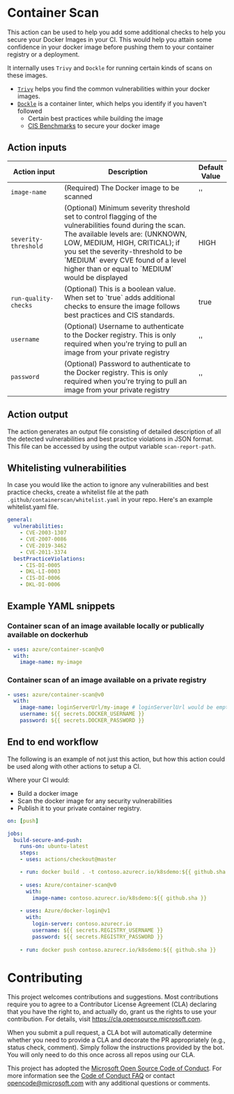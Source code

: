 # Container Scan

This action can be used to help you add some additional checks to help you secure your Docker Images in your  CI. This would help you attain some confidence in your docker image before pushing them to your container registry or a deployment.

It internally uses `Trivy` and `Dockle` for running certain kinds of scans on these images. 
- [`Trivy`](https://github.com/aquasecurity/trivy) helps you find the common vulnerabilities within your docker images. 
- [`Dockle`](https://github.com/goodwithtech/dockle) is a container linter, which helps you identify if you haven't followed 
  - Certain best practices while building the image 
  - [CIS Benchmarks](https://www.cisecurity.org/cis-benchmarks/) to secure your docker image

## Action inputs

<table>
  <thead>
    <tr>
      <th width="25%">Action input</th>
      <th width="65%">Description</th>
      <th width="10%">Default Value</th>
    </tr>
  </thead>
  <tr>
    <td><code>image-name</code></td>
    <td>(Required) The Docker image to be scanned</td>
    <td>''</td>
  </tr>
  <tr>
    <td><code>severity-threshold</code></td>
    <td>(Optional) Minimum severity threshold set to control flagging of the vulnerabilities found during the scan. The available levels are: (UNKNOWN, LOW, MEDIUM, HIGH, CRITICAL); if you set the severity-threshold to be `MEDIUM` every CVE found of a level higher than or equal to `MEDIUM` would be displayed</td>
    <td>HIGH</td>
  </tr>
  <tr>
    <td><code>run-quality-checks</code></td>
    <td>(Optional) This is a boolean value. When set to `true` adds additional checks to ensure the image follows best practices and CIS standards.</td>
    <td>true</td>
  </tr>
  <tr>
    <td><code>username</code></td>
    <td>(Optional) Username to authenticate to the Docker registry. This is only required when you're trying to pull an image from your private registry</td>
    <td>''</td>
  </tr>
  <tr>
    <td><code>password</code></td>
    <td>(Optional) Password to authenticate to the Docker registry. This is only required when you're trying to pull an image from your private registry</td>
    <td>''</td>
  </tr>
</table>

## Action output
The action generates an output file consisting of detailed description of all the detected vulnerabilities and best practice violations in JSON format. This file can be accessed by using the output variable `scan-report-path`.

## Whitelisting vulnerabilities
In case you would like the action to ignore any vulnerabilities and best practice checks, create a whitelist file at the path `.github/containerscan/whitelist.yaml` in your repo. Here's an example whitelist.yaml file.

```yaml
general:
  vulnerabilities:
    - CVE-2003-1307
    - CVE-2007-0086
    - CVE-2019-3462
    - CVE-2011-3374
  bestPracticeViolations:
    - CIS-DI-0005
    - DKL-LI-0003
    - CIS-DI-0006
    - DKL-DI-0006
```

## Example YAML snippets

### Container scan of an image available locally or publically available on dockerhub

```yaml
- uses: azure/container-scan@v0
  with:
    image-name: my-image
```

### Container scan of an image available on a private registry

```yaml
- uses: azure/container-scan@v0
  with:
    image-name: loginServerUrl/my-image # loginServerlUrl would be empty if it's hosted on dockerhub
    username: ${{ secrets.DOCKER_USERNAME }}
    password: ${{ secrets.DOCKER_PASSWORD }}
```

## End to end workflow

The following is an example of not just this action, but how this action could be used along with other  actions to setup a CI. 

Where your CI would:
- Build a docker image 
- Scan the docker image for any security vulnerabilities
- Publish it to your private container registry.

```yaml
on: [push]

jobs:
  build-secure-and-push:
    runs-on: ubuntu-latest
    steps:
    - uses: actions/checkout@master

    - run: docker build . -t contoso.azurecr.io/k8sdemo:${{ github.sha }}
      
    - uses: Azure/container-scan@v0
      with:
        image-name: contoso.azurecr.io/k8sdemo:${{ github.sha }}
    
    - uses: Azure/docker-login@v1
      with:
        login-server: contoso.azurecr.io
        username: ${{ secrets.REGISTRY_USERNAME }}
        password: ${{ secrets.REGISTRY_PASSWORD }}
    
    - run: docker push contoso.azurecr.io/k8sdemo:${{ github.sha }}
```

# Contributing

This project welcomes contributions and suggestions.  Most contributions require you to agree to a
Contributor License Agreement (CLA) declaring that you have the right to, and actually do, grant us
the rights to use your contribution. For details, visit https://cla.opensource.microsoft.com.

When you submit a pull request, a CLA bot will automatically determine whether you need to provide
a CLA and decorate the PR appropriately (e.g., status check, comment). Simply follow the instructions
provided by the bot. You will only need to do this once across all repos using our CLA.

This project has adopted the [Microsoft Open Source Code of Conduct](https://opensource.microsoft.com/codeofconduct/).
For more information see the [Code of Conduct FAQ](https://opensource.microsoft.com/codeofconduct/faq/) or
contact [opencode@microsoft.com](mailto:opencode@microsoft.com) with any additional questions or comments.
